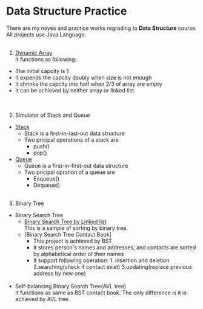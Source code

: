 # Data Structure Practice
There are my noyes and practice works regrading to **Data Structure** course.<br>
All projects use Java Language.
<br><br>
1. [Dynamic Array](https://github.com/yyywrz/DataStructurePractice/blob/master/DynamicArray/DynamicArray.java)<br>
It functions as following:<br>
* The initial capcity is 1
* It expends the capcity doubly when size is not enough
* It shrinks the capcity into half when 2/3 of array are empty
* It can be achieved by neither array or linked list.<br>
<br><br>
2. Simulator of Stack and Queue
* [Stack](https://github.com/yyywrz/DataStructurePractice/blob/master/stack/StackSimulator.java)
   * Stack is a first-in-last-out data structure
   * Two pricipal operations of a stack are 
      * push()
      * pop() 
* [Queue](https://github.com/yyywrz/DataStructurePractice/blob/master/Queue/QueueSimulator.java)
   * Queue is a first-in-first-out data structure
   * Two pricipal opration of a queue are
      * Enqueue()
      * Dequeue()
      <br><br>
3. Binary Tree
* Binary Search Tree
   * [Binary Search Tree by Linked list](https://github.com/yyywrz/DataStructurePractice/blob/master/BStreeByLinkedlist/BStree.java)
   <br>This is a sample of sorting by binary tree.<br>
   * [Binary Search Tree Contact Book]
      * This project is achieved by BST
      * It stores person's names and addresses, and contacts are sorted by alphabetical order of their names
      * It support following operation: 1. insertion and deletion 2.searching(check if contact exist) 3.updating(replace previous address by new one)<br><br>
* Self-balancing Binary Search Tree(AVL tree)
<br> It functions as same as BST contact book. The only difference is it is achieved by AVL tree.
